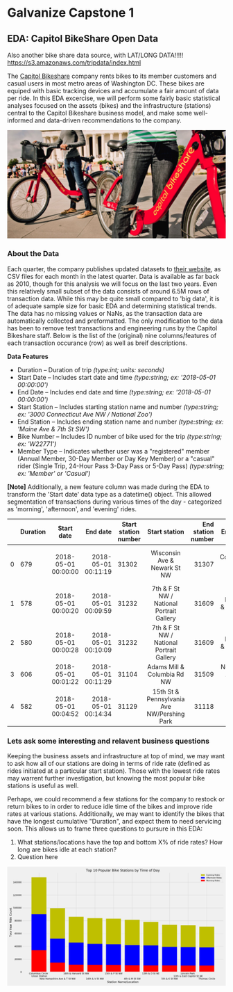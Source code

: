 # Galvanize Capstone 1  
## EDA: Capitol BikeShare Open Data 

Also another bike share data source, with LAT/LONG DATA!!!!!
https://s3.amazonaws.com/tripdata/index.html

The [Capitol Bikeshare](https://Capitolbikeshare.com) company rents bikes to its member customers and casual users in most metro areas of Washington DC. These bikes are equiped with basic tracking devices and accumulate a fair amount of data per ride. In this EDA excercise, we will perform some fairly basic statistical analyses focused on the assets (bikes) and the infrastructure (stations) central to the Capitol Bikeshare business model, and make some well-informed and data-driven recommendations to the company. 

![Capitol Bikeshare][fig0]

[fig0]: plots/capitolbikeshare.png "Capitol Bikeshare"

### About the Data
Each quarter, the company publishes updated datasets to [their website](https://Capitolbikeshare.com/system-data), as CSV files for each month in the latest quarter. Data is available as far back as 2010, though for this analysis we will focus on the last two years. Even this relatively small subset of the data consists of around 6.5M rows of transaction data. While this may be quite small compared to 'big data', it is of adequate sample size for basic EDA and determining statistical trends. The data has no missing values or NaNs, as the transaction data are automatically collected and preformatted. The only modification to the data has been to remove test transactions and engineering runs by the Capitol Bikeshare staff. Below is the list of the (original) nine columns/features of each transaction occurance (row) as well as breif descriptions.

**Data Features**
- Duration – Duration of trip _(type:int; units: seconds)_
- Start Date – Includes start date and time _(type:string; ex: '2018-05-01 00:00:00')_
- End Date – Includes end date and time _(type:string; ex: '2018-05-01 00:00:00')_
- Start Station – Includes starting station name and number _(type:string; ex: '3000 Connecticut Ave NW / National Zoo')_
- End Station – Includes ending station name and number _(type:string; ex: 'Maine Ave & 7th St SW')_
- Bike Number – Includes ID number of bike used for the trip _(type:string; ex: 'W22771')_
- Member Type – Indicates whether user was a "registered" member (Annual Member, 30-Day Member or Day Key Member) or a "casual" rider (Single Trip, 24-Hour Pass 3-Day Pass or 5-Day Pass) _(type:string; ex: 'Member' or 'Casual')_

**[Note]** Additionally, a new feature column was made during the EDA to transform the 'Start date' data type as a datetime() object. This allowed segmentation of transactions during various times of the day - categorized as 'morning', 'afternoon', and 'evening' rides. 


|   |Duration  |Start date            | End date           |Start station number | Start station                             |End station number |End station                            |Bike number  |Member type       |
|---| -------- |:--------------------:| ------------------:| ------------------- |:-----------------------------------------:| -----------------:|--------------------------------------:|------------:|-----------------:|
|0  |   679    |2018-05-01 00:00:00   |2018-05-01 00:11:19 |31302                |Wisconsin Ave & Newark St NW               |31307              |3000 Connecticut Ave NW / National Zoo |W22771       |Member            |
|1  |   578    |2018-05-01 00:00:20   |2018-05-01 00:09:59 |31232                |7th & F St NW / National Portrait Gallery  |31609              |Maine Ave & 7th St SW                  |W21320       |Casual            |
|2  |   580    |2018-05-01 00:00:28   |2018-05-01 00:10:09 |31232                |7th & F St NW / National Portrait Gallery  |31609              |Maine Ave & 7th St SW                  |W20863       |Casual            |
|3  |   606    |2018-05-01 00:01:22   |2018-05-01 00:11:29 |31104                |Adams Mill & Columbia Rd NW                |31509              |New Jersey Ave & R St NW               |W00822       |Member            |
|4  |   582    |2018-05-01 00:04:52   |2018-05-01 00:14:34 |31129                |15th St & Pennsylvania Ave NW/Pershing Park|31118              |3rd & Elm St NW                        |W21846       |Member            |

### Lets ask some interesting and relavent business questions
Keeping the business assets and infrastructure at top of mind, we may want to ask how all of our stations are doing in terms of ride rate (defined as rides initiated at a particular start station). Those with the lowest ride rates may warrent further investigation, but knowing the most popular bike stations is useful as well. 

Perhaps, we could recommend a few stations for the company to restock or return bikes to in order to reduce idle time of the bikes and improve ride rates at various stations. Additionally, we may want to identify the bikes that have the longest cumulative "Duration", and expect them to need servicing soon. 
This allows us to frame three questions to pursure in this EDA: 
1. What stations/locations have the top and bottom X% of ride rates? How long are bikes idle at each station? 
2. Question here

![Top Ten Stations by Time of Day][fig1]

[fig1]: plots/top_ten_stations_by_time_of_day.png "Top Ten Stations by Time of Day"